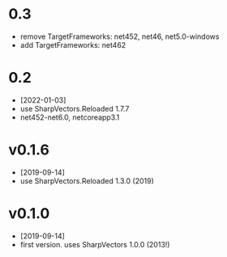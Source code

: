 # 0.3
- remove TargetFrameworks: net452, net46, net5.0-windows
- add TargetFrameworks: net462
# 0.2
- [2022-01-03]
- use SharpVectors.Reloaded 1.7.7
- net452-net6.0, netcoreapp3.1
# v0.1.6
- [2019-09-14]
- use SharpVectors.Reloaded 1.3.0 (2019)
# v0.1.0
- [2019-09-14]
- first version. uses SharpVectors 1.0.0 (2013!)